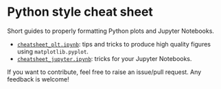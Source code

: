 # Python style cheat sheet
Short guides to properly formatting Python plots and Jupyter Notebooks.

 - [`cheatsheet_plt.ipynb`](https://nbviewer.jupyter.org/github/AlvaroGI/python_style_cheatsheet/blob/main/cheatsheet_plt.ipynb "See cheatsheet_plt.ipynb"): tips and tricks to produce high quality figures using `matplotlib.pyplot`.
 - [`cheatsheet_jupyter.ipynb`](https://nbviewer.jupyter.org/github/AlvaroGI/python_style_cheatsheet/blob/main/cheatsheet_jupyter.ipynb "See cheatsheet_jupyter.ipynb"): tricks for your Jupyter Notebooks.

If you want to contribute, feel free to raise an issue/pull request. Any feedback is welcome!